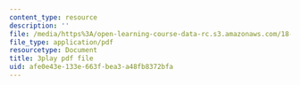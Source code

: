 ```yaml
---
content_type: resource
description: ''
file: /media/https%3A/open-learning-course-data-rc.s3.amazonaws.com/18-06sc-linear-algebra-fall-2011/afe0e43e133e663fbea3a48fb8372bfa_nHlE7EgJFds.pdf
file_type: application/pdf
resourcetype: Document
title: 3play pdf file
uid: afe0e43e-133e-663f-bea3-a48fb8372bfa
---
```

